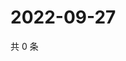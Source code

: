 # 2022-09-27

共 0 条

<!-- BEGIN WEIBO -->
<!-- 最后更新时间 Tue Sep 27 2022 14:59:38 GMT+0800 (China Standard Time) -->

<!-- END WEIBO -->
